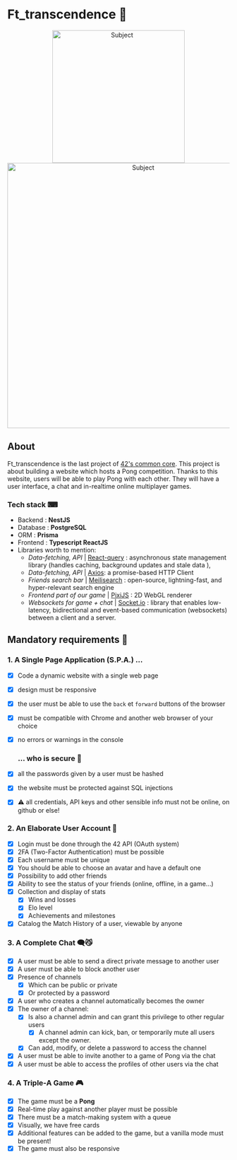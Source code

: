 # Ft_transcendence 🧬

<p align="center">
<img src="frontend/public/assets/sujet-1erecouv.png" alt="Subject" width="300"/>
<img src="frontend/public/assets/homepage.png" alt="Subject" width="600"/>
</p>

## About

Ft_transcendence is the last project of [42's common core](https://42.fr/le-programme/apprentissage-innovant/). This project is about building a website which hosts a Pong competition. Thanks to this website, users will be able to play Pong with each other. They will have a user interface, a chat and in-realtime online multiplayer games.

### Tech stack ⌨

- Backend : **NestJS**
- Database : **PostgreSQL**
- ORM : **Prisma**
- Frontend : **Typescript ReactJS**
- Libraries worth to mention:
    - *Data-fetching, API* | [React-query](https://tanstack.com/query/latest/) : asynchronous state management library (handles caching, background updates and stale data ),
    - *Data-fetching, API* |  [Axios](https://axios-http.com/docs/intro): a promise-based HTTP Client
    - *Friends search bar* | [Meilisearch](https://www.meilisearch.com/) : open-source, lightning-fast, and hyper-relevant search engine
    - *Frontend part of our game* | [PixiJS](https://pixijs.com/) : 2D WebGL renderer
    - *Websockets for game + chat* | [Socket.io](https://socket.io/) : library that enables low-latency, bidirectional and event-based communication (websockets) between a client and a server.



## Mandatory requirements 📍

### 1. A Single Page Application (S.P.A.) …

- [x]  Code a dynamic website with a single web page
- [x]  design must be responsive
- [x]  the user must be able to use the `back` et `forward` buttons of the browser
- [x]  must be compatible with Chrome and another web browser of your choice
- [x]  no errors or warnings in the console
    
    ### … who is secure 🔐
    
- [x]  all the passwords given by a user must be hashed
- [x]  the website must be protected against SQL injections
- [x]  ⚠️ all credentials, API keys and other sensible info must not be online, on github or else!

### 2. An Elaborate User Account  💫

- [x]  Login must be done through the 42 API (OAuth system)
- [x]  2FA (Two-Factor Authentication) must be possible
- [x]  Each username must be unique
- [x]  You should be able to choose an avatar and have a default one
- [x]  Possibility to add other friends
- [x]  Ability to see the status of your friends (online, offline, in a game...)
- [x]   Collection and display of stats
    - [x]  Wins and losses
    - [x]  Elo level
    - [x]  Achievements and milestones
- [x]  Catalog the Match History of a user, viewable by anyone

### 3. A Complete Chat 🗨️😼


- [x]  A user must be able to send a direct private message to another user
- [x]  A user must be able to block another user
- [x]  Presence of channels
    - [x]  Which can be public or private
    - [x]  Or protected by a password
- [x]  A user who creates a channel automatically becomes the owner
- [x]  The owner of a channel:
    - [x] Is also a channel admin and can grant this privilege to other regular users
        - [x]  A channel admin can kick, ban, or temporarily mute all users except the owner.
    - [x]  Can add, modify, or delete a password to access the channel
- [x]  A user must be able to invite another to a game of Pong via the chat
- [x]  A user must be able to access the profiles of other users via the chat

### 4. A Triple-A Game 🎮

- [x]  The game must be a **Pong**
- [x]  Real-time play against another player must be possible
- [x]  There must be a match-making system with a queue
- [x]  Visually, we have free cards
- [x]  Additional features can be added to the game, but a vanilla mode must be present!
- [x]  The game must also be responsive
